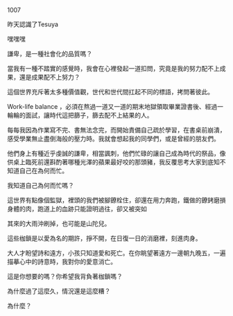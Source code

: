 1007

昨天認識了Tesuya 

嘿嘿嘿

謙卑，是一種社會化的品質嗎？

當我有一種不踏實的感覺時，我會在心裡發起一道扣問，究竟是我的努力配不上成果，還是成果配不上努力？

這個世界充斥著太多種價值觀，世代和世代間扛起不同的標語，拷問著彼此。


Work-life balance ，必須在熬過一道又一道的期末地獄領取畢業證書後、經過一輪輪的面試，讓時代這把篩子，篩去配不上結果的人。

每每我因為作業寫不完、書無法念完，而開始責備自己疏於學習，在書桌前崩潰，感受學業無止盡倒海般的壓力時。我就會想起我的同學們，或是曾經的朋友們。

他們身上有種近乎虔誠的謙卑，相當諷刺，他們忙碌的讓自己成為時代的祭品，像供桌上臨死前還斟酌著哪種光澤的蘋果最好咬的那頭豬，我反覆思考大家到底知不知道自己在為何而忙。

我知道自己為何而忙嗎？

這世界有點像個監獄，裡頭的我們被腳鐐栓住，卻還在用力奔跑，鐵做的鐐銬磨損身體的肉，跑道上的血跡只能證明過往，卻又被突如

其來的大雨沖刷掉，也可能是山陀兒。

這些枷鎖是以愛為名的期許，掙不開，在日復一日的消磨裡，刻進肉身。

大人才盼望詩和遠方，小孩只知道愛和死亡。在你眺望著遠方一邊朝九晚五，一遍描摹心中的詩意時，我對你的愛意消亡。

這是你想要的嗎？你希望我背負著枷鎖嗎？

為什麼過了這麼久，情況還是這麼糟？

為什麼？

